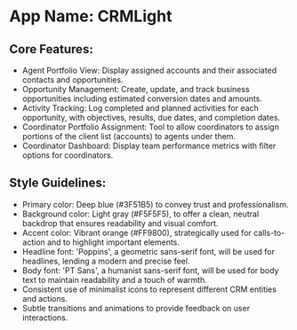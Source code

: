 # **App Name**: CRMLight

## Core Features:

- Agent Portfolio View: Display assigned accounts and their associated contacts and opportunities.
- Opportunity Management: Create, update, and track business opportunities including estimated conversion dates and amounts.
- Activity Tracking: Log completed and planned activities for each opportunity, with objectives, results, due dates, and completion dates.
- Coordinator Portfolio Assignment: Tool to allow coordinators to assign portions of the client list (accounts) to agents under them.
- Coordinator Dashboard: Display team performance metrics with filter options for coordinators.

## Style Guidelines:

- Primary color: Deep blue (#3F51B5) to convey trust and professionalism.
- Background color: Light gray (#F5F5F5), to offer a clean, neutral backdrop that ensures readability and visual comfort.
- Accent color: Vibrant orange (#FF9800), strategically used for calls-to-action and to highlight important elements.
- Headline font: 'Poppins', a geometric sans-serif font, will be used for headlines, lending a modern and precise feel.
- Body font: 'PT Sans', a humanist sans-serif font, will be used for body text to maintain readability and a touch of warmth.
- Consistent use of minimalist icons to represent different CRM entities and actions.
- Subtle transitions and animations to provide feedback on user interactions.